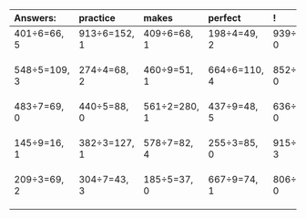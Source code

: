 | Answers: | practice | makes | perfect | ! |
| :--- | :--- | :--- | :--- | :--- |
| 401÷6=66, 5 | 913÷6=152, 1 | 409÷6=68, 1 | 198÷4=49, 2 | 939÷3=313, 0 | 
|   |   |   |   |   | 
|   |   |   |   |   | 
|   |   |   |   |   | 
| 548÷5=109, 3 | 274÷4=68, 2 | 460÷9=51, 1 | 664÷6=110, 4 | 852÷2=426, 0 | 
|   |   |   |   |   | 
|   |   |   |   |   | 
|   |   |   |   |   | 
| 483÷7=69, 0 | 440÷5=88, 0 | 561÷2=280, 1 | 437÷9=48, 5 | 636÷4=159, 0 | 
|   |   |   |   |   | 
|   |   |   |   |   | 
|   |   |   |   |   | 
| 145÷9=16, 1 | 382÷3=127, 1 | 578÷7=82, 4 | 255÷3=85, 0 | 915÷6=152, 3 | 
|   |   |   |   |   | 
|   |   |   |   |   | 
|   |   |   |   |   | 
| 209÷3=69, 2 | 304÷7=43, 3 | 185÷5=37, 0 | 667÷9=74, 1 | 806÷2=403, 0 | 
|   |   |   |   |   | 
|   |   |   |   |   | 
|   |   |   |   |   | 

